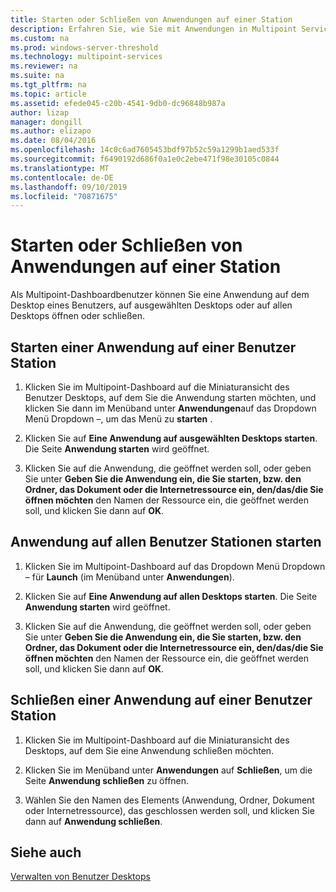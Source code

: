```yaml
---
title: Starten oder Schließen von Anwendungen auf einer Station
description: Erfahren Sie, wie Sie mit Anwendungen in Multipoint Services arbeiten.
ms.custom: na
ms.prod: windows-server-threshold
ms.technology: multipoint-services
ms.reviewer: na
ms.suite: na
ms.tgt_pltfrm: na
ms.topic: article
ms.assetid: efede045-c20b-4541-9db0-dc96848b987a
author: lizap
manager: dongill
ms.author: elizapo
ms.date: 08/04/2016
ms.openlocfilehash: 14c0c6ad7605453bdf97b52c59a1299b1aed533f
ms.sourcegitcommit: f6490192d686f0a1e0c2ebe471f98e30105c0844
ms.translationtype: MT
ms.contentlocale: de-DE
ms.lasthandoff: 09/10/2019
ms.locfileid: "70871675"
---
```

# <a name="launch-or-close-applications-on-a-station"></a>Starten oder Schließen von Anwendungen auf einer Station
Als Multipoint-Dashboardbenutzer können Sie eine Anwendung auf dem Desktop eines Benutzers, auf ausgewählten Desktops oder auf allen Desktops öffnen oder schließen.  
  
## <a name="launch-an-application-on-a-user-station"></a>Starten einer Anwendung auf einer Benutzer Station  
  
1.  Klicken Sie im Multipoint-Dashboard auf die Miniaturansicht des Benutzer Desktops, auf dem Sie die Anwendung starten möchten, und klicken Sie dann im Menüband unter **Anwendungen**auf das Dropdown Menü Dropdown –, um das Menü zu **starten** .  
  
2.  Klicken Sie auf **Eine Anwendung auf ausgewählten Desktops starten**. Die Seite **Anwendung starten** wird geöffnet.  
  
3.  Klicken Sie auf die Anwendung, die geöffnet werden soll, oder geben Sie unter **Geben Sie die Anwendung ein, die Sie starten, bzw. den Ordner, das Dokument oder die Internetressource ein, den/das/die Sie öffnen möchten** den Namen der Ressource ein, die geöffnet werden soll, und klicken Sie dann auf **OK**.  
  
## <a name="launch-an-application-on-all-user-stations"></a>Anwendung auf allen Benutzer Stationen starten  
  
1.  Klicken Sie im Multipoint-Dashboard auf das Dropdown Menü Dropdown – für **Launch** (im Menüband unter **Anwendungen**).  
  
2.  Klicken Sie auf **Eine Anwendung auf allen Desktops starten**. Die Seite **Anwendung starten** wird geöffnet.  
  
3.  Klicken Sie auf die Anwendung, die geöffnet werden soll, oder geben Sie unter **Geben Sie die Anwendung ein, die Sie starten, bzw. den Ordner, das Dokument oder die Internetressource ein, den/das/die Sie öffnen möchten** den Namen der Ressource ein, die geöffnet werden soll, und klicken Sie dann auf **OK**.  
  
## <a name="close-an-application-on-a-user-station"></a>Schließen einer Anwendung auf einer Benutzer Station  
  
1.  Klicken Sie im Multipoint-Dashboard auf die Miniaturansicht des Desktops, auf dem Sie eine Anwendung schließen möchten.  
  
2.  Klicken Sie im Menüband unter **Anwendungen** auf **Schließen**, um die Seite **Anwendung schließen** zu öffnen.  
  
3.  Wählen Sie den Namen des Elements (Anwendung, Ordner, Dokument oder Internetressource), das geschlossen werden soll, und klicken Sie dann auf **Anwendung schließen**.  
  
## <a name="see-also"></a>Siehe auch  
[Verwalten von Benutzer Desktops](manage-user-desktops-using-multipoint-dashboard.md)  
  
